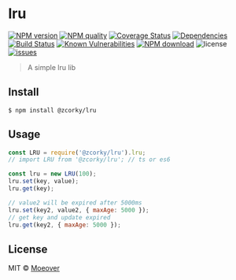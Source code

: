 # lru

[![NPM version](https://img.shields.io/npm/v/@zcorky/lru.svg?style=flat)](https://www.npmjs.com/package/@zcorky/lru)
[![NPM quality](http://npm.packagequality.com/shield/%40zcorky%2Flru.svg)](http://packagequality.com/#?package=@zcorky/lru)
[![Coverage Status](https://codecov.io/gh/zcorky/lru/branch/master/graph/badge.svg)](https://codecov.io/gh/zcorky/lru)
[![Dependencies](https://img.shields.io/david/zcorky/lru.svg?style=flat-square)](https://david-dm.org/zcorky/lru)
[![Build Status](https://travis-ci.com/zcorky/lru.svg?branch=master)](https://travis-ci.com/zcorky/lru)
[![Known Vulnerabilities](https://snyk.io/test/npm/@zcorky/lru/badge.svg?style=flat-square)](https://snyk.io/test/npm/@zcorky/lru)
[![NPM download](https://img.shields.io/npm/dm/@zcorky/lru.svg?style=flat-square)](https://www.npmjs.com/package/@zcorky/lru)
![license](https://img.shields.io/github/license/zcorky/lru.svg)
[![issues](https://img.shields.io/github/issues/zcorky/lru.svg)](https://github.com/zcorky/lru/issues)

> A simple lru lib

## Install

```
$ npm install @zcorky/lru
```


## Usage

```js
const LRU = require('@zcorky/lru').lru;
// import LRU from '@zcorky/lru'; // ts or es6

const lru = new LRU(100);
lru.set(key, value);
lru.get(key);

// value2 will be expired after 5000ms
lru.set(key2, value2, { maxAge: 5000 });
// get key and update expired
lru.get(key2, { maxAge: 5000 });
```

## License

MIT © [Moeover](https://moeover.com)